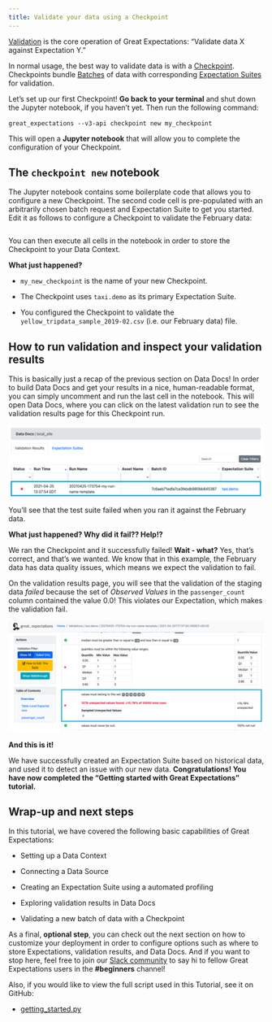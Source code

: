 ```yaml
---
title: Validate your data using a Checkpoint
---
```


[Validation](/docs/reference/validation) is the core operation of Great Expectations: “Validate data X against Expectation Y.”

In normal usage, the best way to validate data is with a [Checkpoint](/docs/reference/checkpoints_and_actions). Checkpoints bundle [Batches](/docs/reference/datasources#Batches) of data with corresponding [Expectation Suites](/docs/reference/expectations/expectations) for validation.

Let’s set up our first Checkpoint! **Go back to your terminal** and shut down the Jupyter notebook, if you haven’t yet. Then run the following command:


```console
great_expectations --v3-api checkpoint new my_checkpoint
```

This will open a **Jupyter notebook** that will allow you to complete the configuration of your Checkpoint.

## The `checkpoint new` notebook

The Jupyter notebook contains some boilerplate code that allows you to configure a new Checkpoint. The second code cell is pre-populated with an arbitrarily chosen batch request and Expectation Suite to get you started. Edit it as follows to configure a Checkpoint to validate the February data:


```python file=../../../tests/integration/docusaurus/tutorials/getting-started/getting_started.py#L117-L130
```

You can then execute all cells in the notebook in order to store the Checkpoint to your Data Context.

**What just happened?**

- `my_new_checkpoint` is the name of your new Checkpoint.

- The Checkpoint uses `taxi.demo` as its primary Expectation Suite.

- You configured the Checkpoint to validate the `yellow_tripdata_sample_2019-02.csv` (i.e. our February data) file.

## How to run validation and inspect your validation results

This is basically just a recap of the previous section on Data Docs! In order to build Data Docs and get your results in a nice, human-readable format, you can simply uncomment and run the last cell in the notebook. This will open Data Docs, where you can click on the latest validation run to see the validation results page for this Checkpoint run.

![data_docs_failed_validation1](../../../docs/images/data_docs_taxi_failed_validation01.png)

You’ll see that the test suite failed when you ran it against the February data.

**What just happened? Why did it fail?? Help!?**

We ran the Checkpoint and it successfully failed! **Wait - what?** Yes, that’s correct, and that’s we wanted. We know that in this example, the February data has data quality issues, which means we expect the validation to fail.

On the validation results page, you will see that the validation of the staging data *failed* because the set of *Observed Values* in the `passenger_count` column contained the value 0.0! This violates our Expectation, which makes the validation fail.

![data_docs_failed_validation2](../../../docs/images/data_docs_taxi_failed_validation02.png)

**And this is it!**

We have successfully created an Expectation Suite based on historical data, and used it to detect an issue with our new data. **Congratulations! You have now completed the “Getting started with Great Expectations” tutorial.**

## Wrap-up and next steps

In this tutorial, we have covered the following basic capabilities of Great Expectations:

  - Setting up a Data Context

  - Connecting a Data Source

  - Creating an Expectation Suite using a automated profiling

  - Exploring validation results in Data Docs

  - Validating a new batch of data with a Checkpoint

As a final, **optional step**, you can check out the next section on how to customize your deployment in order to configure options such as where to store Expectations, validation results, and Data Docs. And if you want to stop here, feel free to join our [Slack community](https://greatexpectations.io/slack) to say hi to fellow Great Expectations users in the **#beginners** channel!

Also, if you would like to view the full script used in this Tutorial, see it on GitHub:
  - [getting_started.py](https://github.com/great-expectations/great_expectations/blob/develop/tests/integration/docusaurus/tutorials/getting-started/getting_started.py)
